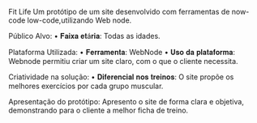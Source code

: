 Fit Life
Um protótipo de um site desenvolvido com ferramentas de now-code low-code,utilizando Web node.

Público Alvo:
• 𝐅𝐚𝐢𝐱𝐚 𝐞𝐭á𝐫𝐢𝐚: Todas as idades.

Plataforma Utilizada:
• 𝐅𝐞𝐫𝐫𝐚𝐦𝐞𝐧𝐭𝐚: WebNode • 𝐔𝐬𝐨 𝐝𝐚 𝐩𝐥𝐚𝐭𝐚𝐟𝐨𝐫𝐦𝐚: Webnode permitiu criar um site claro, com o que o cliente necessita.

Criatividade na solução:
• 𝐃𝐢𝐟𝐞𝐫𝐞𝐧𝐜𝐢𝐚𝐥 𝐧𝐨𝐬 𝐭𝐫𝐞𝐢𝐧𝐨𝐬: O site propõe os melhores exercícios por cada grupo muscular.

Apresentação do protótipo:
Apresento o site de forma clara e objetiva, demonstrando para o cliente a melhor ficha de treino.
